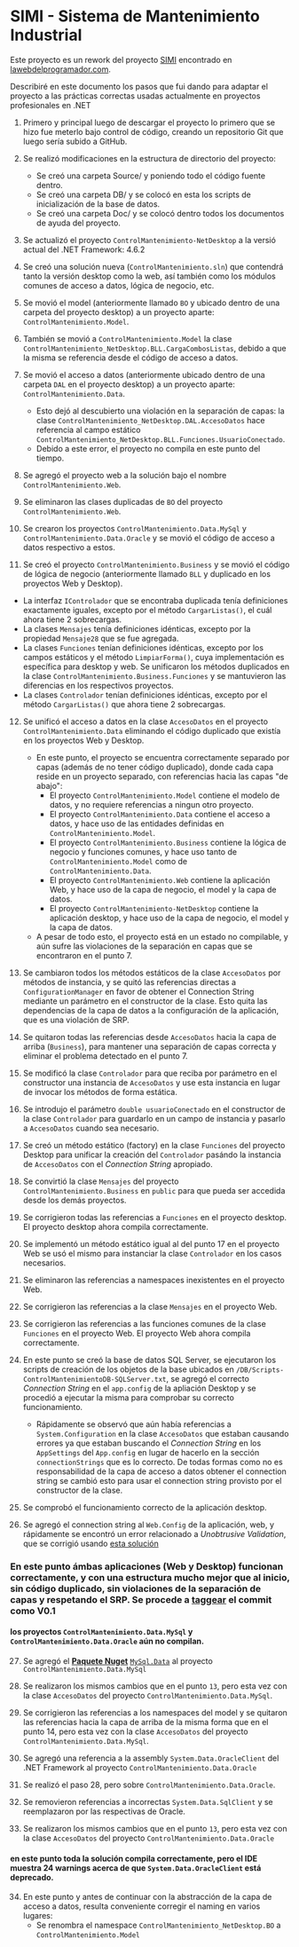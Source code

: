 # SIMI - Sistema de Mantenimiento Industrial

Este proyecto es un rework del proyecto [SIMI](http://www.lawebdelprogramador.com/codigo/C-sharp/3653-Acceso-Datos-C-Sharp.html) encontrado en [lawebdelprogramador.com](http://lawebdelprogramador.com).

Describiré en este documento los pasos que fui dando para adaptar el proyecto a las prácticas correctas usadas actualmente en proyectos profesionales en .NET

1. Primero y principal luego de descargar el proyecto lo primero que se hizo fue meterlo bajo control de código, creando un repositorio Git que luego sería subido a GitHub.

2. Se realizó modificaciones en la estructura de directorio del proyecto:
   * Se creó una carpeta Source/ y poniendo todo el código fuente dentro.
   * Se creó una carpeta DB/ y se colocó en esta los scripts de inicialización de la base de datos.
   * Se creó una carpeta Doc/ y se colocó dentro todos los documentos de ayuda del proyecto.

3. Se actualizó el proyecto `ControlMantenimiento-NetDesktop` a la versió actual del .NET Framework: 4.6.2

4. Se creó una solución nueva (`ControlMantenimiento.sln`) que contendrá tanto la versión desktop como la web, así también como los módulos comunes de acceso a datos, lógica de negocio, etc.

5. Se movió el model (anteriormente llamado `BO` y ubicado dentro de una carpeta del proyecto desktop) a un proyecto aparte: `ControlMantenimiento.Model`.

6. También se movió a `ControlMantenimiento.Model` la clase `ControlMantenimiento_NetDesktop.BLL.CargaCombosListas`, debido a que la misma se referencia desde el código de acceso a datos.

7. Se movió el acceso a datos (anteriormente ubicado dentro de una carpeta `DAL` en el proyecto desktop) a un proyecto aparte: `ControlMantenimiento.Data`.
   * Esto dejó al descubierto una violación en la separación de capas: la clase `ControlMantenimiento_NetDesktop.DAL.AccesoDatos` hace referencia al campo estático `ControlMantenimiento_NetDesktop.BLL.Funciones.UsuarioConectado`. 
   * Debido a este error, el proyecto no compila en este punto del tiempo.

8. Se agregó el proyecto web a la solución bajo el nombre `ControlMantenimiento.Web`.

9. Se eliminaron las clases duplicadas de `BO` del proyecto `ControlMantenimiento.Web`.

10. Se crearon los proyectos `ControlMantenimiento.Data.MySql` y `ControlMantenimiento.Data.Oracle` y se movió el código de acceso a datos respectivo a estos.

11. Se creó el proyecto `ControlMantenimiento.Business` y se movió el código de lógica de negocio (anteriormente llamado `BLL` y duplicado en los proyectos Web y Desktop).
   * La interfaz `IControlador` que se encontraba duplicada tenía definiciones exactamente iguales, excepto por el método `CargarListas()`, el cuál ahora tiene 2 sobrecargas.
   * La clases `Mensajes` tenía definiciones idénticas, excepto por la propiedad `Mensaje28` que se fue agregada.
   * La clases `Funciones` tenían definiciones idénticas, excepto por los campos estáticos y el método `LimpiarForma()`, cuya implementación es específica para desktop y web. Se unificaron los métodos duplicados en la clase `ControlMantenimiento.Business.Funciones` y se mantuvieron las diferencias en los respectivos proyectos.
   * La clases `Controlador` tenían definiciones idénticas, excepto por el método `CargarListas()` que ahora tiene 2 sobrecargas.
   
12. Se unificó el acceso a datos en la clase `AccesoDatos` en el proyecto `ControlMantenimiento.Data` eliminando el código duplicado que existía en los proyectos Web y Desktop.
    * En este punto, el proyecto se encuentra correctamente separado por capas (además de no tener código duplicado), donde cada capa reside en un proyecto separado, con referencias hacia las capas "de abajo":
        * El proyecto `ControlMantenimiento.Model` contiene el modelo de datos, y no requiere referencias a ningun otro proyecto.
        * El proyecto `ControlMantenimiento.Data` contiene el acceso a datos, y hace uso de las entidades definidas en `ControlMantenimiento.Model`.
        * El proyecto `ControlMantenimiento.Business` contiene la lógica de negocio y funciones comunes, y hace uso tanto de `ControlMantenimiento.Model` como de `ControlMantenimiento.Data`.
        * El proyecto `ControlMantenimiento.Web` contiene la aplicación Web, y hace uso de la capa de negocio, el model y la capa de datos.
        * El proyecto `ControlMantenimiento-NetDesktop` contiene la aplicación desktop, y hace uso de la capa de negocio, el model y la capa de datos.
    * A pesar de todo esto, el proyecto está en un estado no compilable, y aún sufre las violaciones de la separación en capas que se encontraron en el punto 7.

13. Se cambiaron todos los métodos estáticos de la clase `AccesoDatos` por métodos de instancia, y se quitó las referencias directas a `ConfigurationManager` en favor de obtener el Connection String mediante un parámetro en el constructor de la clase. Esto quita las dependencias de la capa de datos a la configuración de la aplicación, que es una violación de SRP.

14. Se quitaron todas las referencias desde `AccesoDatos` hacia la capa de arriba (`Business`), para mantener una separación de capas correcta y eliminar el problema detectado en el punto 7.

15. Se modificó la clase `Controlador` para que reciba por parámetro en el constructor una instancia de `AccesoDatos` y use esta instancia en lugar de invocar los métodos de forma estática.

16. Se introdujo el parámetro `double usuarioConectado` en el constructor de la clase `Controlador` para guardarlo en un campo de instancia y pasarlo a `AccesoDatos` cuando sea necesario.

17. Se creó un método estático (factory) en la clase `Funciones` del proyecto Desktop para unificar la creación del `Controlador` pasándo la instancia de `AccesoDatos` con el *Connection String* apropiado.

18. Se convirtió la clase `Mensajes` del proyecto `ControlMantenimiento.Business` en `public` para que pueda ser accedida desde los demás proyectos.

19. Se corrigieron todas las referencias a `Funciones` en el proyecto desktop. El proyecto desktop ahora compila correctamente.

20. Se implementó un método estático igual al del punto 17 en el proyecto Web se usó el mismo para instanciar la clase `Controlador` en los casos necesarios.

21. Se eliminaron las referencias a namespaces inexistentes en el proyecto Web.

22. Se corrigieron las referencias a la clase `Mensajes` en el proyecto Web.

23. Se corrigieron las referencias a las funciones comunes de la clase `Funciones` en el proyecto Web. El proyecto Web ahora compila correctamente.

24. En este punto se creó la base de datos SQL Server, se ejecutaron los scripts de creación de los objetos de la base ubicados en `/DB/Scripts-ControlMantenimientoDB-SQLServer.txt`, se agregó el correcto *Connection String* en el `app.config` de la apliación Desktop y se procedió a ejecutar la misma para comprobar su correcto funcionamiento. 
    * Rápidamente se observó que aún había referencias a `System.Configuration` en la clase `AccesoDatos` que estaban causando errores ya que estaban buscando el *Connection String* en los `AppSettings` del `App.config` en lugar de hacerlo en la sección `connectionStrings` que es lo correcto. De todas formas como no es responsabilidad de la capa de acceso a datos obtener el connection string se cambió esto para usar el connection string provisto por el constructor de la clase.

25. Se comprobó el funcionamiento correcto de la aplicación desktop.

26. Se agregó el connection string al `Web.Config` de la aplicación, web, y rápidamente se encontró un error relacionado a *Unobtrusive Validation*, que se corrigió usando [esta solución](http://stackoverflow.com/a/16705149/643085)

### En este punto ámbas aplicaciones (Web y Desktop) funcionan correctamente, y con una estructura mucho mejor que al inicio, sin código duplicado, sin violaciones de la separación de capas y respetando el SRP. Se procede a [taggear](https://git-scm.com/book/en/v2/Git-Basics-Tagging) el commit como **V0.1**

#### los proyectos `ControlMantenimiento.Data.MySql` y `ControlMantenimiento.Data.Oracle` aún no compilan.

27. Se agregó el [**Paquete Nuget**](https://docs.microsoft.com/en-us/nuget/) [`MySql.Data`](https://www.nuget.org/packages/MySql.Data/) al proyecto `ControlMantenimiento.Data.MySql`

28. Se realizaron los mismos cambios que en el punto `13`, pero esta vez con la clase `AccesoDatos` del proyecto `ControlMantenimiento.Data.MySql`.

29. Se corrigieron las referencias a los namespaces del model y se quitaron las referencias hacia la capa de arriba de la misma forma que en el punto 14, pero esta vez con la clase `AccesoDatos` del proyecto `ControlMantenimiento.Data.MySql`.

30. Se agregó una referencia a la assembly `System.Data.OracleClient` del .NET Framework al proyecto `ControlMantenimiento.Data.Oracle`

31. Se realizó el paso 28, pero sobre `ControlMantenimiento.Data.Oracle`.

32. Se removieron referencias a incorrectas `System.Data.SqlClient` y se reemplazaron por las respectivas de Oracle.

33. Se realizaron los mismos cambios que en el punto `13`, pero esta vez con la clase `AccesoDatos` del proyecto `ControlMantenimiento.Data.Oracle`

#### en este punto toda la solución compila correctamente, pero el IDE muestra 24 warnings acerca de que `System.Data.OracleClient` está deprecado.

34. En este punto y antes de continuar con la abstracción de la capa de acceso a datos, resulta conveniente corregir el naming en varios lugares:
    * Se renombra el namespace `ControlMantenimiento_NetDesktop.BO` a `ControlMantenimiento.Model`